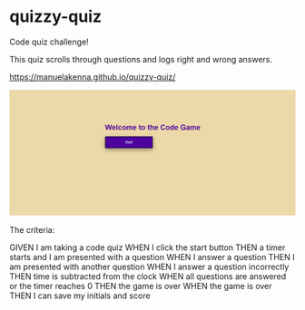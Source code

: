 # quizzy-quiz

Code quiz challenge!

This quiz scrolls through questions and logs right and wrong answers.

https://manuelakenna.github.io/quizzy-quiz/

<img src="./images/2022-08-01.png" alt="screenshot">

The criteria:

GIVEN I am taking a code quiz
WHEN I click the start button
THEN a timer starts and I am presented with a question
WHEN I answer a question
THEN I am presented with another question
WHEN I answer a question incorrectly
THEN time is subtracted from the clock
WHEN all questions are answered or the timer reaches 0
THEN the game is over
WHEN the game is over
THEN I can save my initials and score

